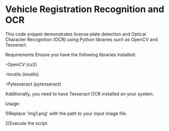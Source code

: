 # Vehicle Registration Recognition and OCR
This code snippet demonstrates license plate detection and Optical Character Recognition (OCR) using Python libraries such as OpenCV and Tesseract.

Requirements
Ensure you have the following libraries installed:

-OpenCV (cv2)

-Imutils (imutils)

-Pytesseract (pytesseract)

Additionally, you need to have Tesseract OCR installed on your system.

Usage:

1)Replace 'img1.png' with the path to your input image file.

2)Execute the script.
